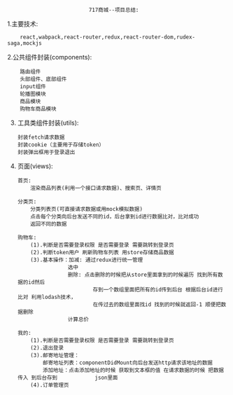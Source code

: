 
                              717商城--项目总结:
 
 1.主要技术:

        react,wabpack,react-router,redux,react-router-dom,rudex-saga,mockjs

 2.公共组件封装(components):

        路由组件
        头部组件、底部组件
        input组件
        轮播图模块
        商品模块
        购物车商品模块

 3. 工具类组件封装(utils):

        封装fetch请求数据
        封装cookie（主要用于存储token）
        封装弹出框用于登录退出 

 4. 页面(views):

        首页:
            渲染商品列表(利用一个接口请求数据)、搜索页、详情页

        分类页:
            分类列表页(可直接请求数据或用mock模拟数据)
            点击每个分类向后台发送不同的id，后台拿到id进行数据比对，比对成功
            返回不同的数据

        购物车:
            (1).判断是否需要登录权限 是否需要登录 需要跳转到登录页
            (2).判断token用户 刷新购物车列表 用store存储商品数据 
            (3).基本操作：加减: 通过redux进行统一管理
                        选中 
                        删除: 点击删除的时候把从store里面拿到的时候遍历 找到所有数据的id然后
                                存到一个数组里面把所有的id传到后台 根据后台id进行比对 利用lodash技术，
                                在传过去的数组里面找id 找到的时候就返回-1 顺便把数据删除
                        计算总价

        我的:
            (1).判断是否需要登录权限 是否需要登录 需要跳转到登录页
            (2).退出登录
            (3).邮寄地址管理：
                邮寄地址列表：componentDidMount向后台发送http请求该地址的数据
                添加地址：点击添加地址的时候 获取到文本框的值 在请求数据的时候 把数据传入 到后台存到            json里面	 
            (4).订单管理页 